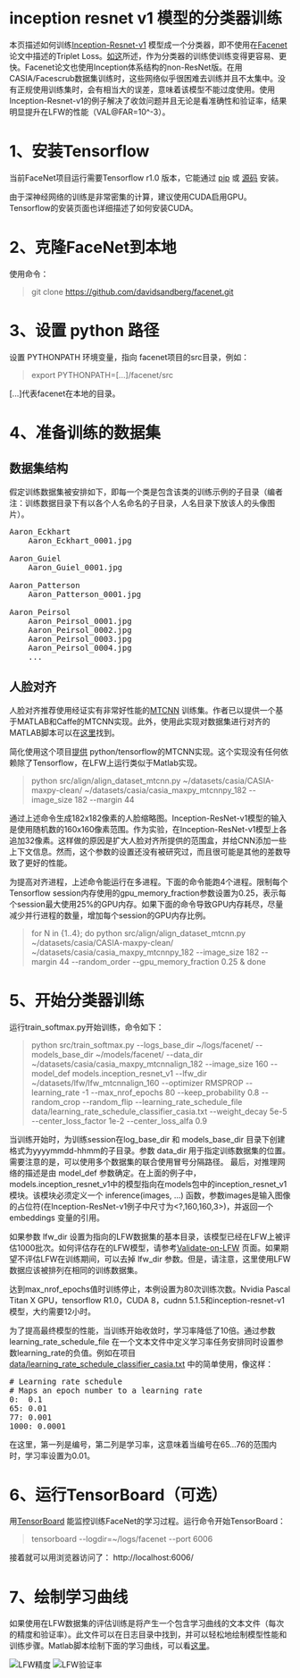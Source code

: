 # inception resnet v1 模型的分类器训练 

本页描述如何训练[Inception-Resnet-v1](https://arxiv.org/abs/1602.07261) 模型成一个分类器，即不使用在[Facenet](http://arxiv.org/abs/1503.03832) 论文中描述的Triplet Loss。[如这](http://www.robots.ox.ac.uk/%7Evgg/publications/2015/Parkhi15/parkhi15.pdf)所述，作为分类器的训练使训练变得更容易、更快。Facenet论文也使用Inception体系结构的non-ResNet版。在用CASIA/Facescrub数据集训练时，这些网络似乎很困难去训练并且不太集中。没有正规使用训练集时，会有相当大的误差，意味着该模型不能过度使用。使用Inception-Resnet-v1的例子解决了收敛问题并且无论是看准确性和验证率，结果明显提升在LFW的性能（VAL@FAR=10^-3）。 

# 1、安装Tensorflow

当前FaceNet项目运行需要Tensorflow r1.0 版本，它能通过 [pip](https://www.tensorflow.org/get_started/os_setup#pip_installation) 或 [源码](https://www.tensorflow.org/get_started/os_setup#installing_from_sources) 安装。

由于深神经网络的训练是非常密集的计算，建议使用CUDA启用GPU。Tensorflow的安装页面也详细描述了如何安装CUDA。

# 2、克隆FaceNet到本地

使用命令：

> git clone https://github.com/davidsandberg/facenet.git

# 3、设置 python 路径

设置 PYTHONPATH 环境变量，指向 facenet项目的src目录，例如：

> export PYTHONPATH=[...]/facenet/src

[...]代表facenet在本地的目录。

# 4、准备训练的数据集

## 数据集结构

假定训练数据集被安排如下，即每一个类是包含该类的训练示例的子目录（编者注：训练数据目录下有以各个人名命名的子目录，人名目录下放该人的头像图片）。

<pre>
Aaron_Eckhart
    Aaron_Eckhart_0001.jpg

Aaron_Guiel
    Aaron_Guiel_0001.jpg

Aaron_Patterson
    Aaron_Patterson_0001.jpg

Aaron_Peirsol
    Aaron_Peirsol_0001.jpg
    Aaron_Peirsol_0002.jpg
    Aaron_Peirsol_0003.jpg
    Aaron_Peirsol_0004.jpg
    ...
</pre>

## 人脸对齐

人脸对齐推荐使用经证实有非常好性能的[MTCNN](https://github.com/kpzhang93/MTCNN_face_detection_alignment) 训练集。作者已以提供一个基于MATLAB和Caffe的MTCNN实现。此外，使用此实现对数据集进行对齐的MATLAB脚本可以在[这里](https://github.com/davidsandberg/facenet/blob/master/tmp/align_dataset.m)找到。

简化使用这个项目[提供](https://github.com/davidsandberg/facenet/tree/master/src/align) python/tensorflow的MTCNN实现。这个实现没有任何依赖除了Tensorflow，在LFW上运行类似于Matlab实现。 

> python src/align/align_dataset_mtcnn.py ~/datasets/casia/CASIA-maxpy-clean/ ~/datasets/casia/casia_maxpy_mtcnnpy_182 --image_size 182 --margin 44

通过上述命令生成182x182像素的人脸缩略图。Inception-ResNet-v1模型的输入是使用随机数的160x160像素范围。作为实验，在Inception-ResNet-v1模型上各追加32像素。这样做的原因是扩大人脸对齐所提供的范围盒，并给CNN添加一些上下文信息。然而，这个参数的设置还没有被研究过，而且很可能是其他的差数导致了更好的性能。

为提高对齐进程，上述命令能运行在多进程。下面的命令能跑4个进程。限制每个Tensorflow session内存使用的gpu_memory_fraction参数设置为0.25，表示每个session最大使用25%的GPU内存。如果下面的命令导致GPU内存耗尽，尽量减少并行进程的数量，增加每个session的GPU内存比例。

> for N in {1..4}; do python src/align/align_dataset_mtcnn.py ~/datasets/casia/CASIA-maxpy-clean/ ~/datasets/casia/casia_maxpy_mtcnnpy_182 --image_size 182 --margin 44 --random_order --gpu_memory_fraction 0.25 & done

# 5、开始分类器训练

运行train_softmax.py开始训练，命令如下：

> python src/train_softmax.py --logs_base_dir ~/logs/facenet/ --models_base_dir ~/models/facenet/ --data_dir ~/datasets/casia/casia_maxpy_mtcnnalign_182 --image_size 160 --model_def models.inception_resnet_v1 --lfw_dir ~/datasets/lfw/lfw_mtcnnalign_160 --optimizer RMSPROP --learning_rate -1 --max_nrof_epochs 80 --keep_probability 0.8 --random_crop --random_flip --learning_rate_schedule_file data/learning_rate_schedule_classifier_casia.txt --weight_decay 5e-5 --center_loss_factor 1e-2 --center_loss_alfa 0.9

当训练开始时，为训练session在log_base_dir 和 models_base_dir 目录下创建格式为yyyymmdd-hhmm的子目录。参数 data_dir 用于指定训练数据集的位置。需要注意的是，可以使用多个数据集的联合使用冒号分隔路径。 最后，对推理网络的描述是由 model_def 参数确定。在上面的例子中，models.inception_resnet_v1中的模型指向在models包中的inception_resnet_v1模块。该模块必须定义一个 inference(images, ...) 函数，参数images是输入图像的占位符(在Inception-ResNet-v1例子中尺寸为<?,160,160,3>)，并返回一个 embeddings 变量的引用。

如果参数 lfw_dir 设置为指向的LFW数据集的基本目录，该模型已经在LFW上被评估1000批次。如何评估存在的LFW模型，请参考[Validate-on-LFW](https://github.com/davidsandberg/facenet/wiki/Validate-on-LFW) 页面。如果期望不评估LFW在训练期间，可以去掉 lfw_dir 参数。但是，请注意，这里使用LFW数据应该被排列在相同的训练数据集。

达到max_nrof_epochs值时训练停止，本例设置为80次训练次数。Nvidia Pascal Titan X GPU，tensorflow R1.0，CUDA 8，cudnn 5.1.5和inception-resnet-v1模型，大约需要12小时。

为了提高最终模型的性能，当训练开始收敛时，学习率降低了10倍。通过参数 learning_rate_schedule_file 在一个文本文件中定义学习率任务安排同时设置参数learning_rate的负值。例如在项目[data/learning_rate_schedule_classifier_casia.txt](https://github.com/davidsandberg/facenet/blob/master/data/learning_rate_schedule_classifier_casia.txt) 中的简单使用，像这样：

<pre>
# Learning rate schedule
# Maps an epoch number to a learning rate
0:  0.1
65: 0.01
77: 0.001
1000: 0.0001
</pre>

在这里，第一列是编号，第二列是学习率，这意味着当编号在65…76的范围内时，学习率设置为0.01。

# 6、运行TensorBoard（可选）

用[TensorBoard](https://www.tensorflow.org/how_tos/summaries_and_tensorboard/#launching-tensorboard) 能监控训练FaceNet的学习过程。运行命令开始TensorBoard：

> tensorboard --logdir=~/logs/facenet --port 6006

接着就可以用浏览器访问了：
http://localhost:6006/

# 7、绘制学习曲线

如果使用在LFW数据集的评估训练是将产生一个包含学习曲线的文本文件（每次的精度和验证率）。此文件可以在日志目录中找到，并可以轻松地绘制模型性能和训练步骤。Matlab脚本绘制下面的学习曲线，可以看[这里](https://github.com/davidsandberg/facenet/blob/master/util/plot_learning_curves.m)。

![LFW精度](https://github.com/davidsandberg/facenet/wiki/lfw_accuracy_20161031_203301.png)
![LFW验证率](https://github.com/davidsandberg/facenet/wiki/lfw_valrate_20161031_203301.png)
